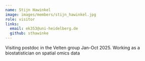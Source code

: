```yaml
---
name: Stijn Hawinkel
image: images/members/stijn_hawinkel.jpg
role: visitor
links:
  email: ek353@uni-heidelberg.de
  github: sthawinke
---
```


Visiting postdoc in the Velten group Jan-Oct 2025. Working as a biostatistician on spatial omics data




